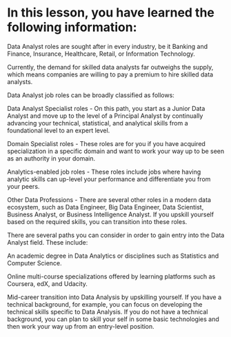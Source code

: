 # In this lesson, you have learned the following information: 

Data Analyst roles are sought after in every industry, be it Banking and Finance, Insurance, Healthcare, Retail, or Information Technology. 

Currently, the demand for skilled data analysts far outweighs the supply, which means companies are willing to pay a premium to hire skilled data analysts. 

Data Analyst job roles can be broadly classified as follows:

Data Analyst Specialist roles - On this path, you start as a Junior Data Analyst and move up to the level of a Principal Analyst by continually advancing your technical, statistical, and analytical skills from a foundational level to an expert level. 

Domain Specialist roles - These roles are for you if you have acquired specialization in a specific domain and want to work your way up to be seen as an authority in your domain.

Analytics-enabled job roles - These roles include jobs where having analytic skills can up-level your performance and differentiate you from your peers.

Other Data Professions - There are several other roles in a modern data ecosystem, such as Data Engineer, Big Data Engineer, Data Scientist, Business Analyst, or Business Intelligence Analyst. If you upskill yourself based on the required skills, you can transition into these roles. 

There are several paths you can consider in order to gain entry into the Data Analyst field. These include:

An academic degree in Data Analytics or disciplines such as Statistics and Computer Science.

Online multi-course specializations offered by learning platforms such as Coursera, edX, and Udacity.

Mid-career transition into Data Analysis by upskilling yourself. If you have a technical background, for example, you can focus on developing the technical skills specific to Data Analysis. If you do not have a technical background, you can plan to skill your self in some basic technologies and then work your way up from an entry-level position. 